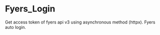 # Fyers_Login
Get access token of fyers api v3 using asynchronous method (httpx). Fyers auto login.
